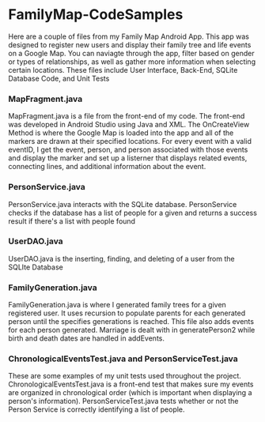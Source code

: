 # FamilyMap-CodeSamples
Here are a couple of files from my Family Map Android App. This app was designed to register new users and display their family tree and life events on a Google Map. You can naviagte through the app, filter based on gender or types of relationships, as well as gather more information when selecting certain locations. These files include User Interface, Back-End, SQLite Database Code, and Unit Tests 

### MapFragment.java

MapFragment.java is a file from the front-end of my code. The front-end was developed in Android Studio using Java and XML. The OnCreateView Method is where the Google Map is loaded into the app and all of the markers are drawn at their specified locations. For every event with a valid eventID, I get the event, person, and person associated with those events and display the marker and set up a listerner that displays related events, connecting lines, and additional information about the event.

### PersonService.java

PersonService.java interacts with the SQLite database. PersonService checks if the database has a list of people for a given and returns a success result if there's a list with people found

### UserDAO.java

UserDAO.java is the inserting, finding, and deleting of a user from the SQLIte Database

### FamilyGeneration.java

FamilyGeneration.java is where I generated family trees for a given registered user. It uses recursion to populate parents for each generated person until the specifies generations is reached. This file also adds events for each person generated. Marriage is dealt with in generatePerson2 while birth and death dates are handled in addEvents.

### ChronologicalEventsTest.java and PersonServiceTest.java

These are some examples of my unit tests used throughout the project. ChronologicalEventsTest.java is a front-end test that makes sure my events are organized in chronological order (which is important when displaying a person's information). PersonServiceTest.java tests whether or not the Person Service is correctly identifying a list of people. 
